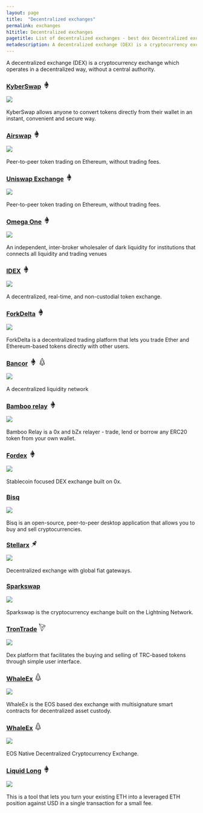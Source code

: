 ```yaml
---
layout: page
title:  "Decentralized exchanges"
permalink: exchanges
h1title: Decentralized exchanges
pagetitle: List of decentralized exchanges - best dex Decentralized exchanges    
metadescription: A decentralized exchange (DEX) is a cryptocurrency exchange which operates in a decentralized way, without a central authority.
---
```

A decentralized exchange (DEX) is a cryptocurrency exchange which operates in a decentralized way, without a central authority.

### [KyberSwap](https://kyberswap.com/swap/eth-dai) ![](/images/ether.png)

![](//image.thum.io/get/width/500/crop/600/https://kyberswap.com/swap/eth-dai)

KyberSwap allows anyone to convert tokens directly from their wallet in an instant, convenient and secure way.

### [Airswap](https://www.airswap.io/) ![](/images/ether.png)

![](//image.thum.io/get/width/500/crop/600/https://www.airswap.io/)

Peer-to-peer token trading on Ethereum, without trading fees.

### [Uniswap Exchange](https://uniswap.exchange) ![](/images/ether.png)

![](//image.thum.io/get/width/500/crop/600/https://uniswap.exchange)

Peer-to-peer token trading on Ethereum, without trading fees.

### [Omega One](https://dark.omega.one/) ![](/images/ether.png)

![](//image.thum.io/get/width/500/crop/600/https://dark.omega.one/)

An independent, inter-broker wholesaler of dark liquidity for institutions that connects all liquidity and trading venues

### [IDEX](https://auroradao.com/platform/idex/) ![](/images/ether.png)

![](//image.thum.io/get/width/500/crop/600/https://auroradao.com/platform/idex/)

A decentralized, real-time, and non-custodial token exchange.

### [ForkDelta](https://forkdelta.app/) ![](/images/ether.png)

![](//image.thum.io/get/width/500/crop/600/https://forkdelta.app/)

ForkDelta is a decentralized trading platform that lets you trade Ether and Ethereum-based tokens directly with other users.

### [Bancor](https://www.bancor.network/) ![](/images/ether.png) ![](/images/eos.png)

![](//image.thum.io/get/width/500/crop/600/https://www.bancor.network/)

A decentralized liquidity network

### [Bamboo relay](https://bamboorelay.com/) ![](/images/ether.png)

![](//image.thum.io/get/width/500/crop/600/https://bamboorelay.com/)

Bamboo Relay is a 0x and bZx relayer - trade, lend or borrow any ERC20 token from your own wallet.

### [Fordex](https://www.fordex.co/) ![](/images/ether.png)

![](//image.thum.io/get/width/500/crop/600/https://www.fordex.co/)

Stablecoin focused DEX exchange built on 0x.   

### [Bisq](https://bisq.network/) <i class="fab fa-bitcoin"></i>

![](//image.thum.io/get/width/500/crop/600/https://bisq.network/)

Bisq is an open-source, peer-to-peer desktop application that allows you to buy and sell cryptocurrencies.

### [Stellarx](https://www.stellarx.com/) ![](/images/stellar.png)

![](//image.thum.io/get/width/500/crop/600/https://www.stellarx.com/)

Decentralized exchange with global fiat gateways.

### [Sparkswap](https://sparkswap.com/) <i class="fab fa-bitcoin"></i>

![](//image.thum.io/get/width/500/crop/600/https://sparkswap.com/)

Sparkswap is the cryptocurrency exchange built on the Lightning Network.

### [TronTrade](https://trontrade.io/) ![](/images/tron.png)

![](//image.thum.io/get/width/500/crop/600/https://trontrade.io/)

Dex platform that facilitates the buying and selling of TRC-based tokens through simple user interface.

### [WhaleEx](https://www.whaleex.com/) ![](/images/eos.png)

![](//image.thum.io/get/width/500/crop/600/https://www.whaleex.com/)

WhaleEx is the EOS based dex exchange with multisignature smart contracts for decentralized asset custody.

### [WhaleEx](https://eosdaq.com/) ![](/images/eos.png)

![](//image.thum.io/get/width/500/crop/600/https://eosdaq.com/)

EOS Native Decentralized Cryptocurrency Exchange.

### [Liquid Long](https://liquid-long.keydonix.com/#/) ![](/images/ether.png)

![](//image.thum.io/get/width/500/crop/600/https://liquid-long.keydonix.com/#/)

This is a tool that lets you turn your existing ETH into a leveraged ETH position against USD in a single transaction for a small fee.
